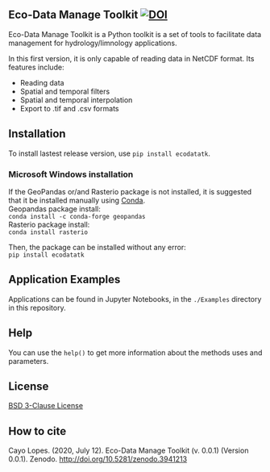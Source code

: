 ## Eco-Data Manage Toolkit  [![DOI](https://zenodo.org/badge/doi/10.5281/zenodo.18914.svg)](https://zenodo.org/record/3941213#.XwtdeyhKhPY)
Eco-Data Manage Toolkit is a Python toolkit is a set of tools to facilitate data management for hydrology/limnology applications.

 In this first version, it is only capable of reading data in NetCDF format. Its features include:
- Reading data
- Spatial and temporal filters
- Spatial and temporal interpolation
- Export to .tif and .csv formats

## Installation
To install lastest release version, use `pip install ecodatatk`.

### Microsoft Windows installation
If the GeoPandas or/and Rasterio package is not installed, it is suggested that it be installed manually using [Conda](https://docs.conda.io/projects/conda/en/latest/user-guide/install/download.html).<br>
Geopandas package install:<br>
`conda install -c conda-forge geopandas` <br>
Rasterio package install:<br>
`conda install rasterio`<br>

Then, the package can be installed without any error:<br>
`pip install ecodatatk`

## Application Examples
Applications can be found in Jupyter Notebooks, in the `./Examples` directory in this repository.

## Help
You can use the `help()` to get more information about the methods uses and parameters.

## License
[BSD 3-Clause License](LICENSE)

## How to cite
Cayo Lopes. (2020, July 12). Eco-Data Manage Toolkit (v. 0.0.1) (Version 0.0.1). Zenodo. http://doi.org/10.5281/zenodo.3941213
